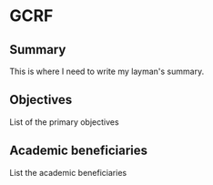 # GCRF

## Summary
This is where I need to write my layman's summary.

## Objectives
List of the primary objectives

## Academic beneficiaries
List the academic beneficiaries
